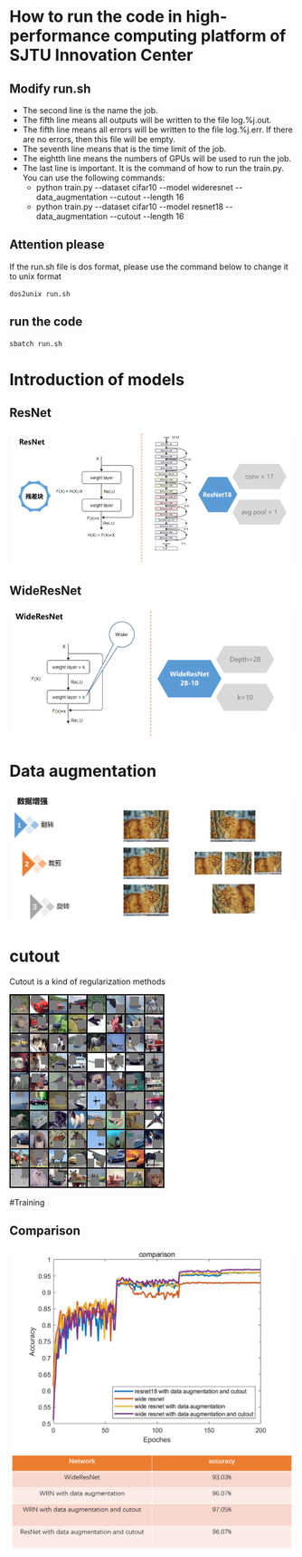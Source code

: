 # How to run the code in high-performance computing platform of SJTU Innovation Center
## Modify run.sh
- The second line is the name the job.
- The fifth line means all outputs will be written to the file log.%j.out.
- The fifth line means all errors will be written to the file log.%j.err. If there are no errors, then this file will be empty.
- The seventh line means that is the time limit of the job.
- The eightth line means the numbers of GPUs will be used to run the job.
- The last line is important. It is the command of how to run the train.py. You can use the following commands:
  - python train.py --dataset cifar10 --model wideresnet --data_augmentation --cutout --length 16
  - python train.py --dataset cifar10 --model resnet18 --data_augmentation --cutout --length 16
## Attention please
If the run.sh file is dos format, please use the command below to change it to unix format
```
dos2unix run.sh
```
## run the code
```
sbatch run.sh
```
# Introduction of models
## ResNet
![fig](https://github.com/ArtechStark/Cifar10-classification-WideResNet-and-cutout/blob/master/images/ResNet.png)
## WideResNet
![title](https://github.com/ArtechStark/Cifar10-classification-WideResNet-and-cutout/blob/master/images/WideResNet.png)
# Data augmentation
![title](https://github.com/ArtechStark/Cifar10-classification-WideResNet-and-cutout/blob/master/images/DataAugmentation.png)
# cutout
Cutout is a kind of regularization methods

![title](https://github.com/ArtechStark/Cifar10-classification-WideResNet-and-cutout/blob/master/images/cutout_on_cifar10.jpg)

#Training
## Comparison
![title](https://github.com/ArtechStark/Cifar10-classification-WideResNet-and-cutout/blob/master/images/comparison.png)
![title](https://github.com/ArtechStark/Cifar10-classification-WideResNet-and-cutout/blob/master/images/comparison2.png)
